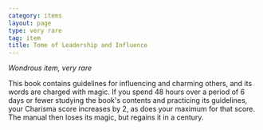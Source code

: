 ```yaml
---
category: items
layout: page
type: very rare
tag: item
title: Tome of Leadership and Influence
---
```

_Wondrous item, very rare_ 

This book contains guidelines for influencing and charming others, and its words are charged with magic. If you spend 48 hours over a period of 6 days or fewer studying the book's contents and practicing its guidelines, your Charisma score increases by 2, as does your maximum for that score. The manual then loses its magic, but regains it in a century. 
